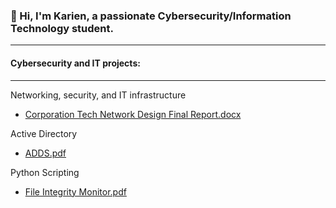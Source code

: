 ### 👋 Hi, I'm Karien, a passionate Cybersecurity/Information Technology student.
--------------------------------------------------------------------------------
#### Cybersecurity and IT projects:
________________________________________________________________________________
Networking, security, and IT infrastructure
* [Corporation Tech Network Design Final Report.docx](https://github.com/KarienWB/KarienWB/files/10422654/Corporation.Tech.Network.Design.Final.Report.docx)

Active Directory
* [ADDS.pdf](https://github.com/KarienWB/KarienWB/files/10463358/ADDS.pdf)

Python Scripting
* [File Integrity Monitor.pdf](https://github.com/KarienWB/KarienWB/files/10422651/File.Integrity.Monitor.pdf)





